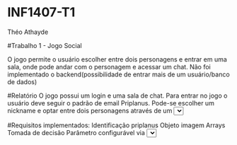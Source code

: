# INF1407-T1

Théo Athayde

#Trabalho 1 - Jogo Social

O jogo permite o usuário escolher entre dois personagens e entrar em uma sala, onde pode andar com o personagem e acessar um chat. Não foi implementado o backend(possibilidade de entrar mais de um usuário/banco de dados)

#Relatório
O jogo possui um login e uma sala de chat.
Para entrar no jogo o usuário deve seguir o padrão de email Priplanus.
Pode-se escolher um nickname e optar entre dois personagens através de um <select>. Para visualizar o personagem no login utilize o botão =>.
Ao entrar na sala pode clicar no botão Start para mostrar o personagem ou usar as setas(direita/esquerda) para andar com o personagem.
Existe um botão e uma caixa de input para mandar mensagens no chat.

#Requisitos implementados:
Identificação priplanus
Objeto imagem
Arrays
Tomada de decisão
Parâmetro configurável via <select>
